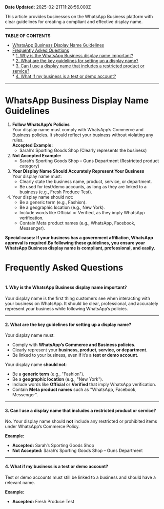 **Date Updated:** 2025-02-21T11:28:56.000Z

This article provides businesses on the WhatsApp Business platform with clear guidelines for creating a compliant and effective display name.

  
---

**TABLE OF CONTENTS**

* [WhatsApp Business Display Name Guidelines](#WhatsApp-Business-Display-Name-Guidelines)
* [Frequently Asked Questions ](#Frequently-Asked-Questions%C2%A0)  
         * [1\. Why is the WhatsApp Business display name important?](#1.-Why-is-the-WhatsApp-Business-display-name-important?)  
         * [2\. What are the key guidelines for setting up a display name?](#2.-What-are-the-key-guidelines-for-setting-up-a-display-name?)  
         * [3\. Can I use a display name that includes a restricted product or service?](#3.-Can-I-use-a-display-name-that-includes-a-restricted-product-or-service?)  
         * [4\. What if my business is a test or demo account?](#4.-What-if-my-business-is-a-test-or-demo-account?)

  
---

# **WhatsApp Business Display Name Guidelines**

  
1. **Follow WhatsApp’s Policies**  
Your display name must comply with WhatsApp’s Commerce and Business policies. It should reflect your business without violating any rules.  
**Accepted Example:**  
   * Sarah’s Sporting Goods Shop (Clearly represents the business)
2. **Not Accepted Example:**  
   * Sarah’s Sporting Goods Shop – Guns Department (Restricted product category)
3. **Your Display Name Should Accurately Represent Your Business**  
Your display name must:  
   * Clearly state the business name, product, service, or department.  
   * Be used for test/demo accounts, as long as they are linked to a business (e.g., Fresh Produce Test).
4. Your display name should not:  
   * Be a generic term (e.g., Fashion).  
   * Be a geographic location (e.g., New York).  
   * Include words like Official or Verified, as they imply WhatsApp verification.  
   * Contain Meta product names (e.g., WhatsApp, Facebook, Messenger).
  
  
**Special cases: If your business has a government affiliation, WhatsApp approval is required.By following these guidelines, you ensure your WhatsApp Business display name is compliant, professional, and easily.**

  
# Frequently Asked Questions 

# 

#### **1\. Why is the WhatsApp Business display name important?**

Your display name is the first thing customers see when interacting with your business on WhatsApp. It should be clear, professional, and accurately represent your business while following WhatsApp’s policies.

---

#### **2\. What are the key guidelines for setting up a display name?**

Your display name must:

* Comply with **WhatsApp’s Commerce and Business policies**.
* Clearly represent your **business, product, service, or department**.
* Be linked to your business, even if it’s a **test or demo account**.

Your display name **should not**:

* Be a **generic term** (e.g., "Fashion").
* Be a **geographic location** (e.g., "New York").
* Include words like **Official** or **Verified** that imply WhatsApp verification.
* Contain **Meta product names** such as "WhatsApp, Facebook, Messenger".

---

#### **3\. Can I use a display name that includes a restricted product or service?**

No. Your display name should **not** include any restricted or prohibited items under WhatsApp’s Commerce Policy.

**Example:**

* **Accepted:** Sarah’s Sporting Goods Shop
* **Not Accepted:** Sarah’s Sporting Goods Shop – Guns Department

---

#### **4\. What if my business is a test or demo account?**

Test or demo accounts must still be linked to a business and should have a relevant name.

**Example:**

* **Accepted:** Fresh Produce Test
  
  